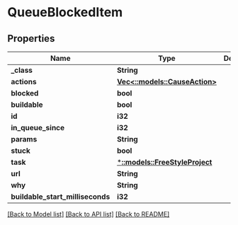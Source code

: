 # QueueBlockedItem

## Properties
Name | Type | Description | Notes
------------ | ------------- | ------------- | -------------
**_class** | **String** |  | [optional] 
**actions** | [**Vec<::models::CauseAction>**](CauseAction.md) |  | [optional] 
**blocked** | **bool** |  | [optional] 
**buildable** | **bool** |  | [optional] 
**id** | **i32** |  | [optional] 
**in_queue_since** | **i32** |  | [optional] 
**params** | **String** |  | [optional] 
**stuck** | **bool** |  | [optional] 
**task** | [***::models::FreeStyleProject**](FreeStyleProject.md) |  | [optional] 
**url** | **String** |  | [optional] 
**why** | **String** |  | [optional] 
**buildable_start_milliseconds** | **i32** |  | [optional] 

[[Back to Model list]](../README.md#documentation-for-models) [[Back to API list]](../README.md#documentation-for-api-endpoints) [[Back to README]](../README.md)


